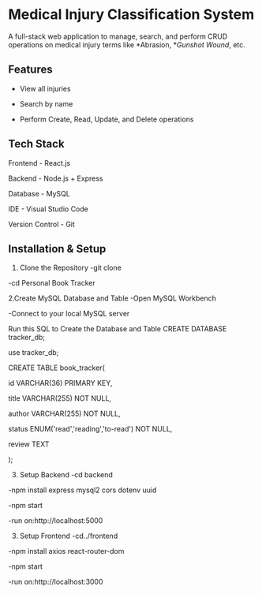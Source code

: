 # Medical Injury Classification System

A full-stack web application to manage, search, and perform CRUD operations on medical injury terms like *Abrasion, **Gunshot Wound*, etc.

## Features

- View all injuries

- Search by name

- Perform Create, Read, Update, and Delete operations

##  Tech Stack


 Frontend  - React.js          

 Backend   - Node.js + Express 
 
 Database  - MySQL             

 IDE       - Visual Studio Code 

 Version Control - Git 

## Installation & Setup
1. Clone the Repository
-git clone 

-cd Personal Book Tracker

2.Create MySQL Database and Table
-Open MySQL Workbench

-Connect to your local MySQL server

Run this SQL to Create the Database and Table
CREATE DATABASE tracker_db;

use tracker_db;

CREATE TABLE book_tracker(

id VARCHAR(36) PRIMARY KEY,

title VARCHAR(255) NOT NULL,

author VARCHAR(255) NOT NULL,

status ENUM('read','reading','to-read') NOT NULL,

review TEXT

);

3. Setup Backend
-cd backend

-npm install express mysql2 cors dotenv uuid

-npm start

-run on:http://localhost:5000

3. Setup Frontend
-cd../frontend

-npm install axios react-router-dom

-npm start

-run on:http://localhost:3000

